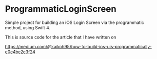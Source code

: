 # ProgrammaticLoginScreen
Simple project for building an iOS Login Screen via the programmatic method, using Swift 4.

This is source code for the article that I have written on 

https://medium.com/@kaikoh95/how-to-build-ios-uis-programmatically-e0c4be2c3f24
